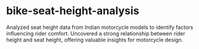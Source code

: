 # bike-seat-height-analysis

Analyzed seat height data from Indian motorcycle models to identify factors influencing rider comfort.
Uncovered a strong relationship between rider height and seat height, offering valuable insights for motorcycle design.
